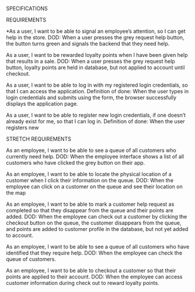 SPECIFICATIONS

REQUIREMENTS

*As a user, I want to be able to signal an employee’s attention, so I can get help in the store.
DOD: When a user presses the grey request help button, the button turns green and signals the backend that they need help. 

As a user, I want to be rewarded loyalty points when I have been given help that results in a sale. 
DOD: When a user presses the grey request help button, loyalty points are held in database, but not applied to account until checkout.  

As a user, I want to be able to log in with my registered login credentials, so that I can access the application. 
Definition of done: When the user types in login credentials and submits using the form, the browser successfully displays the application page. 

As a user, I want to be able to register new login credentials, if one doesn’t already exist for me, so that I can log in. 
Definition of done: When the user registers new 


STRETCH REQUIREMENTS

As an employee, I want to be able to see a queue of all customers who currently need help. 
DOD: When the employee interface shows a list of all customers who have clicked the grey button on their app. 

As an employee, I want to be able to locate the physical location of a customer when I click their information on the queue. 
DOD: When the employee can click on a customer on the queue and see their location on the map

As an employee, I want to be able to mark a customer help request as completed so that they disappear from the queue and their points are added. 
DOD: When the employee can check out a customer by clicking the checkout button on the queue, the customer disappears from the queue, and points are added to customer profile in the database, but not yet added to account. 

As an employee, I want to be able to see a queue of all customers who have identified that they require help.
DOD: When the employee can check the queue of customers.

As an employee, I want to be able to checkout a customer so that their points are applied to their account. 
DOD: When the employee can access customer information during check out to reward loyalty points.

